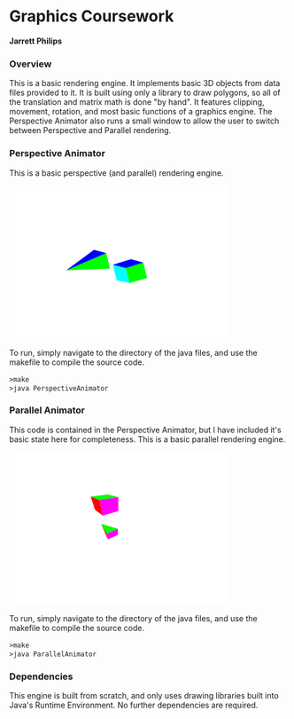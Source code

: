 # Graphics Coursework
**Jarrett Philips**

### Overview
This is a basic rendering engine. It implements basic 3D objects from data files provided to it. It is built using only a library to draw polygons, so all of the translation and matrix math is done "by hand". It features clipping, movement, rotation, and most basic functions of a graphics engine. The Perspective Animator also runs a small window to allow the user to switch between Perspective and Parallel rendering. 

### Perspective Animator
This is a basic perspective (and parallel) rendering engine.

![Figure 1-1](https://github.com/JarrettPhilips/ComputerGraphicsCoursework/blob/master/ParallelImage.png?raw=true "Parallel Rendering")

To run, simply navigate to the directory of the java files, and use the makefile to compile the source code.
~~~~ 
>make
>java PerspectiveAnimator
~~~~

### Parallel Animator
This code is contained in the Perspective Animator, but I have included it's basic state here for completeness. This is a basic parallel rendering engine. 

![Figure 1-1](https://github.com/JarrettPhilips/ComputerGraphicsCoursework/blob/master/PerspectiveImage.png?raw=true "Parallel Rendering")


To run, simply navigate to the directory of the java files, and use the makefile to compile the source code.
~~~~ 
>make
>java ParallelAnimator
~~~~

### Dependencies
This engine is built from scratch, and only uses drawing libraries built into Java's Runtime Environment. No further dependencies are required.
